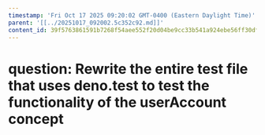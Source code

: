 ```yaml
---
timestamp: 'Fri Oct 17 2025 09:20:02 GMT-0400 (Eastern Daylight Time)'
parent: '[[../20251017_092002.5c352c92.md]]'
content_id: 39f5763861591b7268f54aee552f20d04be9cc33b541a924ebe56ff30df44b28
---
```


# question: Rewrite the entire test file that uses deno.test to test the functionality of the userAccount concept
